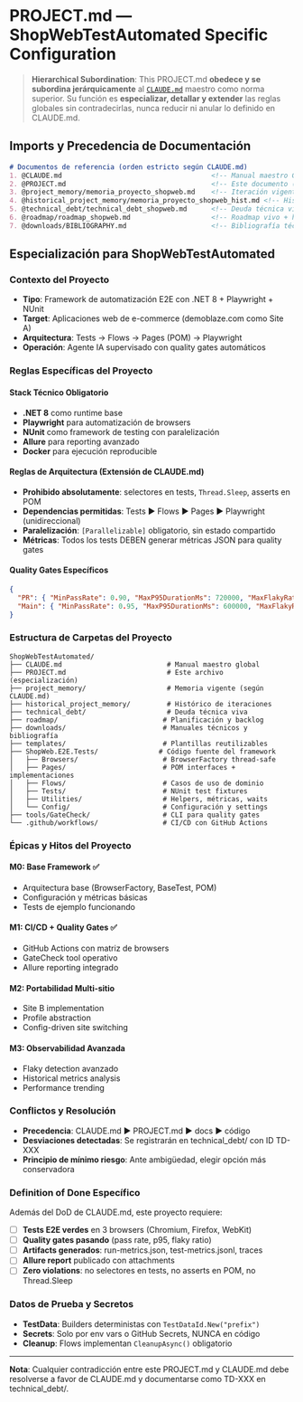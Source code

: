 # PROJECT.md — ShopWebTestAutomated Specific Configuration

> **Hierarchical Subordination**: This PROJECT.md **obedece y se subordina jerárquicamente** al [`CLAUDE.md`](CLAUDE.md) maestro como norma superior. Su función es **especializar, detallar y extender** las reglas globales sin contradecirlas, nunca reducir ni anular lo definido en CLAUDE.md.

## Imports y Precedencia de Documentación

```md
# Documentos de referencia (orden estricto según CLAUDE.md)
1. @CLAUDE.md                                     <!-- Manual maestro GLOBAL -->
2. @PROJECT.md                                    <!-- Este documento (especialización) -->
3. @project_memory/memoria_proyecto_shopweb.md    <!-- Iteración vigente -->
4. @historical_project_memory/memoria_proyecto_shopweb_hist.md <!-- Histórico -->
5. @technical_debt/technical_debt_shopweb.md      <!-- Deuda técnica viva -->
6. @roadmap/roadmap_shopweb.md                    <!-- Roadmap vivo + histórico -->
7. @downloads/BIBLIOGRAPHY.md                     <!-- Bibliografía técnica -->
```

## Especialización para ShopWebTestAutomated

### Contexto del Proyecto
- **Tipo**: Framework de automatización E2E con .NET 8 + Playwright + NUnit
- **Target**: Aplicaciones web de e-commerce (demoblaze.com como Site A)
- **Arquitectura**: Tests → Flows → Pages (POM) → Playwright
- **Operación**: Agente IA supervisado con quality gates automáticos

### Reglas Específicas del Proyecto

#### Stack Técnico Obligatorio
- **.NET 8** como runtime base
- **Playwright** para automatización de browsers
- **NUnit** como framework de testing con paralelización
- **Allure** para reporting avanzado
- **Docker** para ejecución reproducible

#### Reglas de Arquitectura (Extensión de CLAUDE.md)
- **Prohibido absolutamente**: selectores en tests, `Thread.Sleep`, asserts en POM
- **Dependencias permitidas**: Tests ▶ Flows ▶ Pages ▶ Playwright (unidireccional)
- **Paralelización**: `[Parallelizable]` obligatorio, sin estado compartido
- **Métricas**: Todos los tests DEBEN generar métricas JSON para quality gates

#### Quality Gates Específicos
```json
{
  "PR": { "MinPassRate": 0.90, "MaxP95DurationMs": 720000, "MaxFlakyRatio": 0.05 },
  "Main": { "MinPassRate": 0.95, "MaxP95DurationMs": 600000, "MaxFlakyRatio": 0.05 }
}
```

### Estructura de Carpetas del Proyecto

```
ShopWebTestAutomated/
├── CLAUDE.md                          # Manual maestro global
├── PROJECT.md                         # Este archivo (especialización)
├── project_memory/                    # Memoria vigente (según CLAUDE.md)
├── historical_project_memory/         # Histórico de iteraciones
├── technical_debt/                    # Deuda técnica viva
├── roadmap/                          # Planificación y backlog
├── downloads/                        # Manuales técnicos y bibliografía
├── templates/                        # Plantillas reutilizables
├── ShopWeb.E2E.Tests/               # Código fuente del framework
│   ├── Browsers/                     # BrowserFactory thread-safe
│   ├── Pages/                        # POM interfaces + implementaciones
│   ├── Flows/                        # Casos de uso de dominio
│   ├── Tests/                        # NUnit test fixtures
│   ├── Utilities/                    # Helpers, métricas, waits
│   └── Config/                       # Configuración y settings
├── tools/GateCheck/                  # CLI para quality gates
└── .github/workflows/                # CI/CD con GitHub Actions
```

### Épicas y Hitos del Proyecto

#### M0: Base Framework ✅
- Arquitectura base (BrowserFactory, BaseTest, POM)
- Configuración y métricas básicas
- Tests de ejemplo funcionando

#### M1: CI/CD + Quality Gates ✅
- GitHub Actions con matriz de browsers
- GateCheck tool operativo
- Allure reporting integrado

#### M2: Portabilidad Multi-sitio
- Site B implementation
- Profile abstraction
- Config-driven site switching

#### M3: Observabilidad Avanzada
- Flaky detection avanzado
- Historical metrics analysis
- Performance trending

### Conflictos y Resolución

- **Precedencia**: CLAUDE.md ▶ PROJECT.md ▶ docs ▶ código
- **Desviaciones detectadas**: Se registrarán en technical_debt/ con ID TD-XXX
- **Principio de mínimo riesgo**: Ante ambigüedad, elegir opción más conservadora

### Definition of Done Específico

Además del DoD de CLAUDE.md, este proyecto requiere:

- [ ] **Tests E2E verdes** en 3 browsers (Chromium, Firefox, WebKit)
- [ ] **Quality gates pasando** (pass rate, p95, flaky ratio)
- [ ] **Artifacts generados**: run-metrics.json, test-metrics.jsonl, traces
- [ ] **Allure report** publicado con attachments
- [ ] **Zero violations**: no selectores en tests, no asserts en POM, no Thread.Sleep

### Datos de Prueba y Secretos

- **TestData**: Builders deterministas con `TestDataId.New("prefix")`
- **Secrets**: Solo por env vars o GitHub Secrets, NUNCA en código
- **Cleanup**: Flows implementan `CleanupAsync()` obligatorio

---

**Nota**: Cualquier contradicción entre este PROJECT.md y CLAUDE.md debe resolverse a favor de CLAUDE.md y documentarse como TD-XXX en technical_debt/.